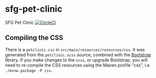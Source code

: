 # sfg-pet-clinic

SFG Pet Clinic
[![CircleCI](https://circleci.com/gh/Igorgorb/sfg-pet-clinic/tree/main.svg?style=svg)](https://circleci.com/gh/Igorgorb/sfg-pet-clinic/tree/main)

## Compiling the CSS

There is a `petclinic.css` in `src/main/resources/resources/css`. It was generated from the `petclinic.scss` source, combined with the [Bootstrap](https://getbootstrap.com/) library. If you make changes to the `scss`, or upgrade Bootstrap, you will need to re-compile the CSS resources using the Maven profile "css", i.e. `./mvnw package -P css`.

